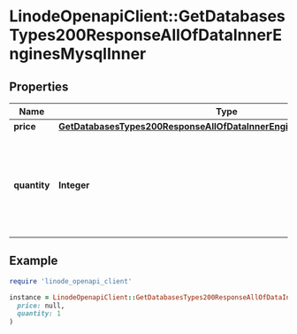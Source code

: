 # LinodeOpenapiClient::GetDatabasesTypes200ResponseAllOfDataInnerEnginesMysqlInner

## Properties

| Name | Type | Description | Notes |
| ---- | ---- | ----------- | ----- |
| **price** | [**GetDatabasesTypes200ResponseAllOfDataInnerEnginesPostgresqlInnerPrice**](GetDatabasesTypes200ResponseAllOfDataInnerEnginesPostgresqlInnerPrice.md) |  | [optional] |
| **quantity** | **Integer** | The number of nodes for the Managed Database cluster for this subscription tier. | [optional] |

## Example

```ruby
require 'linode_openapi_client'

instance = LinodeOpenapiClient::GetDatabasesTypes200ResponseAllOfDataInnerEnginesMysqlInner.new(
  price: null,
  quantity: 1
)
```

